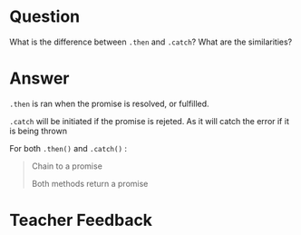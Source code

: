# Question
What is the difference between `.then` and `.catch`? What are the similarities?

# Answer
`.then` is ran when the promise is resolved, or fulfilled.

`.catch` will be initiated if the promise is rejeted. As it will catch the error if it is being thrown

For both `.then()` and `.catch()` : 
> Chain to a promise
>
> Both methods return a promise

# Teacher Feedback